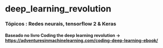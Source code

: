 # deep_learning_revolution
### Tópicos : Redes neurais, tensorflow 2 & Keras

#### Baseado no livro Coding the deep learning revolution -> https://adventuresinmachinelearning.com/coding-deep-learning-ebook/
